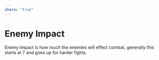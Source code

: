 ```yaml
---  
share: "true"  
---  
```

  
# Enemy Impact    
    
Enemy Impact is how much the enemies will effect combat, generally this starts at 7 and goes up for harder fights.